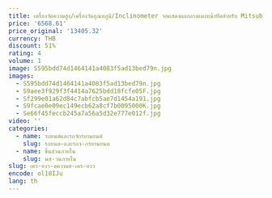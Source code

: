 ```yaml
---
title: เครื่องวัดความสูง/เครื่องวัดอุณหภูมิ/Inclinometer จอแสดงผลกลางแผงหน้าปัดสำหรับ Mitsubishi Pajero Pajero Shogun MK2 V31 V32 V33 V43
price: '6568.61'
price_original: '13405.32'
currency: THB
discount: 51%
rating: 4
volume: 1
image: S595bdd74d1464141a4083f5ad13bed79n.jpg
images:
  - S595bdd74d1464141a4083f5ad13bed79n.jpg
  - S9aee3f929f3f4414a7625bdd18fcfe05F.jpg
  - Sf299e01a62d84c7abfcb5ae7d1454a191.jpg
  - S9fcae0e09ec149ecb62a8cf7b0095000K.jpg
  - Se66f45feccb245a7a56a5d32e777e012f.jpg
video: ''
categories:
  - name: รถยนต์และรถจักรยานยนต์
    slug: รถยนต-และรถจ-กรยานยนต
  - name: ชิ้นส่วนภายใน
    slug: นส-วนภายใน
slug: เคร-องว-ดความส-เคร-องว
encode: ol18IJu
lang: th
---
```

  